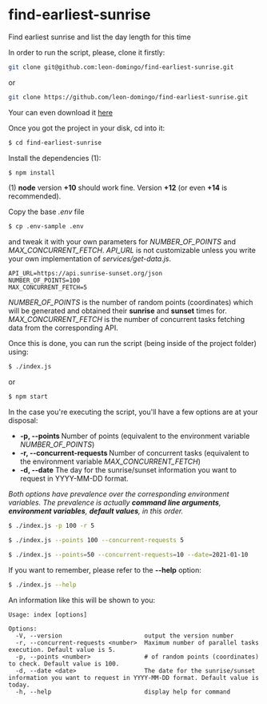 # find-earliest-sunrise
Find earliest sunrise and list the day length for this time

In order to run the script, please, clone it firstly:

```sh
git clone git@github.com:leon-domingo/find-earliest-sunrise.git
```

or

```sh
git clone https://github.com/leon-domingo/find-earliest-sunrise.git
```

Your can even download it [here](https://github.com/leon-domingo/find-earliest-sunrise/archive/refs/heads/master.zip)

Once you got the project in your disk, cd into it:

```sh
$ cd find-earliest-sunrise
```

Install the dependencies (1):

```sh
$ npm install
```

(1) **node** version **+10** should work fine. Version **+12** (or even **+14** is recommended).

Copy the base _.env_ file

```sh
$ cp .env-sample .env
```

and tweak it with your own parameters for *NUMBER_OF_POINTS* and *MAX_CONCURRENT_FETCH*. *API_URL* is not customizable unless you write your own implementation of _services/get-data.js_.

```
API_URL=https://api.sunrise-sunset.org/json
NUMBER_OF_POINTS=100
MAX_CONCURRENT_FETCH=5
```

*NUMBER_OF_POINTS* is the number of random points (coordinates) which will be generated and obtained their **sunrise** and **sunset** times for.
*MAX_CONCURRENT_FETCH* is the number of concurrent tasks fetching data from the corresponding API.

Once this is done, you can run the script (being inside of the project folder) using:

```sh
$ ./index.js
```

or

```sh
$ npm start
```

In the case you're executing the script, you'll have a few options are at your disposal:

 - **-p, --points <number>** Number of points (equivalent to the environment variable *NUMBER_OF_POINTS*)
 - **-r, --concurrent-requests <number>** Number of concurrent tasks (equivalent to the environment variable *MAX_CONCURRENT_FETCH*)
 - **-d, --date** The day for the sunrise/sunset information you want to request in YYYY-MM-DD format.

*Both options have prevalence over the corresponding environment variables. The prevalence is actually __command line arguments__, __environment variables__, __default values__, in this order.*

```sh
$ ./index.js -p 100 -r 5
```

```sh
$ ./index.js --points 100 --concurrent-requests 5
```

```sh
$ ./index.js --points=50 --concurrent-requests=10 --date=2021-01-10
```

If you want to remember, please refer to the **--help** option:

```sh
$ ./index.js --help
```

An information like this will be shown to you:

```
Usage: index [options]

Options:
  -V, --version                       output the version number
  -r, --concurrent-requests <number>  Maximum number of parallel tasks execution. Default value is 5.
  -p, --points <number>               # of random points (coordinates) to check. Default value is 100.
  -d, --date <date>                   The date for the sunrise/sunset information you want to request in YYYY-MM-DD format. Default value is today.
  -h, --help                          display help for command
```
